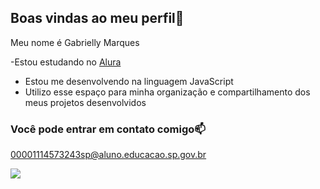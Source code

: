 ## Boas vindas ao meu perfil💙

Meu nome é Gabrielly Marques

-Estou estudando no [Alura](https://www.alura.com.br)
- Estou me desenvolvendo na linguagem JavaScript
- Utilizo esse espaço para minha organização e compartilhamento dos meus projetos desenvolvidos

### Você pode entrar em contato comigo📫

00001114573243sp@aluno.educacao.sp.gov.br

![](https://media1.tenor.com/m/7N-pvIbz774AAAAC/love-beating.gif)
